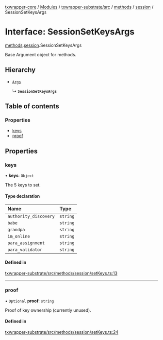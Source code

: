 [txwrapper-core](../README.md) / [Modules](../modules.md) / [txwrapper-substrate/src](../modules/txwrapper_substrate_src.md) / [methods](../modules/txwrapper_substrate_src.methods.md) / [session](../modules/txwrapper_substrate_src.methods.session.md) / SessionSetKeysArgs

# Interface: SessionSetKeysArgs

[methods](../modules/txwrapper_substrate_src.methods.md).[session](../modules/txwrapper_substrate_src.methods.session.md).SessionSetKeysArgs

Base Argument object for methods.

## Hierarchy

- [`Args`](../modules/txwrapper_core_src.md#args)

  ↳ **`SessionSetKeysArgs`**

## Table of contents

### Properties

- [keys](txwrapper_substrate_src.methods.session.SessionSetKeysArgs.md#keys)
- [proof](txwrapper_substrate_src.methods.session.SessionSetKeysArgs.md#proof)

## Properties

### keys

• **keys**: `Object`

The 5 keys to set.

#### Type declaration

| Name | Type |
| :------ | :------ |
| `authority_discovery` | `string` |
| `babe` | `string` |
| `grandpa` | `string` |
| `im_online` | `string` |
| `para_assignment` | `string` |
| `para_validator` | `string` |

#### Defined in

[txwrapper-substrate/src/methods/session/setKeys.ts:13](https://github.com/paritytech/txwrapper-core/blob/a09c1f6/packages/txwrapper-substrate/src/methods/session/setKeys.ts#L13)

___

### proof

• `Optional` **proof**: `string`

Proof of key ownership (currently unused).

#### Defined in

[txwrapper-substrate/src/methods/session/setKeys.ts:24](https://github.com/paritytech/txwrapper-core/blob/a09c1f6/packages/txwrapper-substrate/src/methods/session/setKeys.ts#L24)
